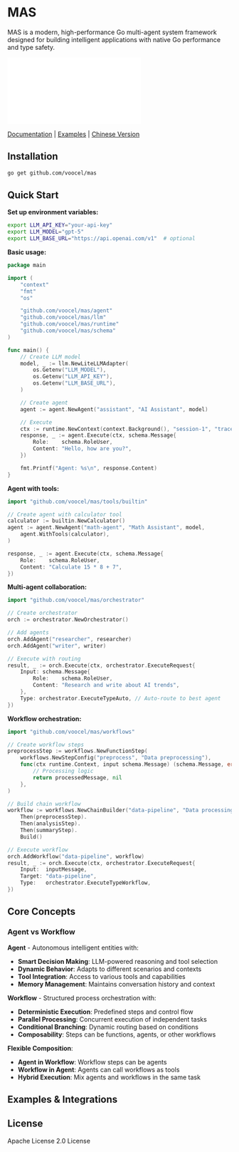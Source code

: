# MAS

MAS is a modern, high-performance Go multi-agent system framework designed for building intelligent applications with native Go performance and type safety.

![Architecture](./docs/architecture.md)

[Documentation](./docs/) | [Examples](./examples/) | [Chinese Version](./README_CN.md)

## Installation

```bash
go get github.com/voocel/mas
```

## Quick Start

**Set up environment variables:**

```bash
export LLM_API_KEY="your-api-key"
export LLM_MODEL="gpt-5"
export LLM_BASE_URL="https://api.openai.com/v1"  # optional
```

**Basic usage:**

```go
package main

import (
    "context"
    "fmt"
    "os"

    "github.com/voocel/mas/agent"
    "github.com/voocel/mas/llm"
    "github.com/voocel/mas/runtime"
    "github.com/voocel/mas/schema"
)

func main() {
    // Create LLM model
    model, _ := llm.NewLiteLLMAdapter(
        os.Getenv("LLM_MODEL"),
        os.Getenv("LLM_API_KEY"),
        os.Getenv("LLM_BASE_URL"),
    )

    // Create agent
    agent := agent.NewAgent("assistant", "AI Assistant", model)

    // Execute
    ctx := runtime.NewContext(context.Background(), "session-1", "trace-1")
    response, _ := agent.Execute(ctx, schema.Message{
        Role:    schema.RoleUser,
        Content: "Hello, how are you?",
    })

    fmt.Printf("Agent: %s\n", response.Content)
}
```

**Agent with tools:**

```go
import "github.com/voocel/mas/tools/builtin"

// Create agent with calculator tool
calculator := builtin.NewCalculator()
agent := agent.NewAgent("math-agent", "Math Assistant", model,
    agent.WithTools(calculator),
)

response, _ := agent.Execute(ctx, schema.Message{
    Role:    schema.RoleUser,
    Content: "Calculate 15 * 8 + 7",
})
```

**Multi-agent collaboration:**

```go
import "github.com/voocel/mas/orchestrator"

// Create orchestrator
orch := orchestrator.NewOrchestrator()

// Add agents
orch.AddAgent("researcher", researcher)
orch.AddAgent("writer", writer)

// Execute with routing
result, _ := orch.Execute(ctx, orchestrator.ExecuteRequest{
    Input: schema.Message{
        Role:    schema.RoleUser,
        Content: "Research and write about AI trends",
    },
    Type: orchestrator.ExecuteTypeAuto, // Auto-route to best agent
})
```

**Workflow orchestration:**

```go
import "github.com/voocel/mas/workflows"

// Create workflow steps
preprocessStep := workflows.NewFunctionStep(
    workflows.NewStepConfig("preprocess", "Data preprocessing"),
    func(ctx runtime.Context, input schema.Message) (schema.Message, error) {
        // Processing logic
        return processedMessage, nil
    },
)

// Build chain workflow
workflow := workflows.NewChainBuilder("data-pipeline", "Data processing pipeline").
    Then(preprocessStep).
    Then(analysisStep).
    Then(summaryStep).
    Build()

// Execute workflow
orch.AddWorkflow("data-pipeline", workflow)
result, _ := orch.Execute(ctx, orchestrator.ExecuteRequest{
    Input:  inputMessage,
    Target: "data-pipeline",
    Type:   orchestrator.ExecuteTypeWorkflow,
})
```

## Core Concepts

### Agent vs Workflow

**Agent** - Autonomous intelligent entities with:
- **Smart Decision Making**: LLM-powered reasoning and tool selection
- **Dynamic Behavior**: Adapts to different scenarios and contexts
- **Tool Integration**: Access to various tools and capabilities
- **Memory Management**: Maintains conversation history and context

**Workflow** - Structured process orchestration with:
- **Deterministic Execution**: Predefined steps and control flow
- **Parallel Processing**: Concurrent execution of independent tasks
- **Conditional Branching**: Dynamic routing based on conditions
- **Composability**: Steps can be functions, agents, or other workflows

**Flexible Composition**:
- **Agent in Workflow**: Workflow steps can be agents
- **Workflow in Agent**: Agents can call workflows as tools
- **Hybrid Execution**: Mix agents and workflows in the same task

## Examples & Integrations


## License

Apache License 2.0 License
